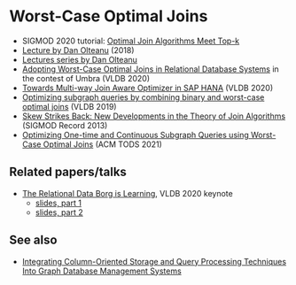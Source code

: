 # Worst-Case Optimal Joins

* SIGMOD 2020 tutorial: [Optimal Join Algorithms Meet Top-k](https://northeastern-datalab.github.io/topk-join-tutorial/)
* [Lecture by Dan Olteanu](https://www.youtube.com/watch?v=KYgG72oQhOw) (2018)
* [Lectures series by Dan Olteanu](https://www.youtube.com/watch?v=uaHSAolWTiI&list=PLVjVSqmQgPG_6XsFfv9sTMd5EpWjkfRiX)
* [Adopting Worst-Case Optimal Joins in Relational Database Systems](http://www.vldb.org/pvldb/vol13/p1891-freitag.pdf) in the contest of Umbra (VLDB 2020)
* [Towards Multi-way Join Aware Optimizer in SAP HANA](http://www.vldb.org/pvldb/vol13/p3019-wi.pdf) (VLDB 2020)
* [Optimizing subgraph queries by combining binary and worst-case optimal joins](http://www.vldb.org/pvldb/vol12/p1692-mhedhbi.pdf) (VLDB 2019)
* [Skew Strikes Back: New Developments in the Theory of Join Algorithms](https://arxiv.org/abs/1310.3314) (SIGMOD Record 2013)
* [Optimizing One-time and Continuous Subgraph Queries using Worst-Case Optimal Joins](http://amine.io/papers/wco-optimizers-tods21.pdf) (ACM TODS 2021)

## Related papers/talks

* [The Relational Data Borg is Learning](http://www.vldb.org/pvldb/vol13/p3502-olteanu.pdf), VLDB 2020 keynote
  * [slides, part 1](https://fdbresearch.github.io/slides/VLDB2020-keynote1-part1.pdf)
  * [slides, part 2](https://fdbresearch.github.io/slides/VLDB2020-keynote1-part2.pdf)

## See also

* [Integrating Column-Oriented Storage and Query Processing Techniques Into Graph Database Management Systems](https://arxiv.org/pdf/2103.02284.pdf)
